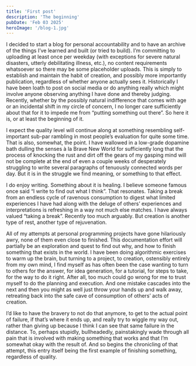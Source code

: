 ```yaml
---
title: 'First post'
description: 'The beginning'
pubDate: 'Feb 03 2025'
heroImage: '/blog-1.jpg'
---
```


I decided to start a blog for personal accountability and to have an archive of the things I’ve learned and built (or tried to build). I’m committing to uploading at least once per weekday (with exceptions for severe natural disasters, utterly debilitating illness, etc.), no content requirements whatsoever so there may be some placeholder uploads. This is simply to establish and maintain the habit of creation, and possibly more importantly publication, regardless of whether anyone actually sees it. Historically I have been loath to post on social media or do anything really which might involve anyone observing anything I have done and thereby judging. Recently, whether by the possibly natural indifference that comes with age or an incidental shift in my circle of concern, I no longer care sufficiently about that for it to impede me from “putting something out there”. So here it is, or at least the beginning of it.

I expect the quality level will continue along at something resembling self-important sub-par rambling in most people’s evaluation for quite some time. That is also, somewhat, the point. I have wallowed in a low-grade dopamine bath dulling the senses à la Brave New World for sufficiently long that the process of knocking the rust and dirt off the gears of my gasping mind will not be complete at the end of even a couple weeks of desperately struggling to write several paragraphs of tenuously connected words per day. But it is in the struggle we find meaning, or something to that effect.

I do enjoy writing. Something about it is healing. I believe someone famous once said “I write to find out what I think”. That resonates. Taking a break from an endless cycle of ravenous consumption to digest what limited experiences I have had along with the deluge of others’ experiences and interpretations is refreshing in a way not much else matches. I have always valued “taking a break”. Recently too much arguably. But creation is another type of rest, another type of rejuvenation.

All of my attempts at personal programming projects have gone hilariously awry, none of them even close to finished. This documentation effort will partially be an exploration and quest to find out why, and how to finish something that exists in the world. I have been doing algorithmic exercises to warm up the brain, but turning to a project, to creation, ostensibly entirely from my own mind, I find myself as has often been the case wanting to turn to others for the answer, for idea generation, for a tutorial, for steps to take, for the way to do it right. After all, too much could go wrong for me to trust myself to do the planning and execution. And one mistake cascades into the next and then you might as well just throw your hands up and walk away, retreating back into the safe cave of consumption of others’ acts of creation.

I’d like to have the bravery to not do that anymore, to get to the actual point of failure, if that’s where it ends up, and really try to wiggle my way out, rather than giving up because I think I can see that same failure in the distance. To, perhaps stupidly, bullheadedly, painstakingly wade through all pain that is involved with making something that works and that I’m somewhat okay with the result of. And so begins the chronicling of that attempt, this entry itself being the first example of finishing something, regardless of quality.